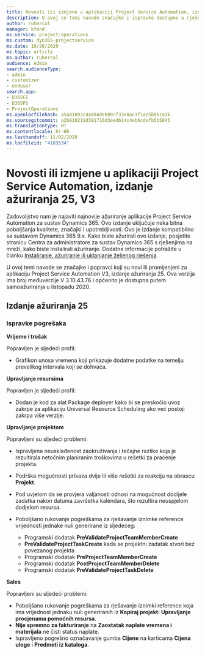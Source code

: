 ```yaml
---
title: Novosti ili izmjene u aplikaciji Project Service Automation, izdanje ažuriranja 25, V3
description: U ovoj se temi navode značajke i ispravke dostupne u rješenju Project Service Automation, izdanje ažuriranja 25, V3.
author: ruhercul
manager: kfend
ms.service: project-operations
ms.custom: dyn365-projectservice
ms.date: 10/26/2020
ms.topic: article
ms.author: ruhercul
audience: Admin
search.audienceType:
- admin
- customizer
- enduser
search.app:
- D365CE
- D365PS
- ProjectOperations
ms.openlocfilehash: a5a81893c4a804deb09cf33e0ac3f1a25b8bca36
ms.sourcegitcommit: a2b810219d381716d3eedb14c4eb6cdefb5b5845
ms.translationtype: HT
ms.contentlocale: hr-HR
ms.lasthandoff: 11/02/2020
ms.locfileid: "4183534"
---
```

# <a name="whats-new-or-changed-in-project-service-automation-update-release-25-v3"></a>Novosti ili izmjene u aplikaciji Project Service Automation, izdanje ažuriranja 25, V3

Zadovoljstvo nam je najaviti najnovije ažuriranje aplikacije Project Service Automation za sustav Dynamics 365. Ovo izdanje uključuje neka bitna poboljšanja kvalitete, značajki i upotrebljivosti. Ovo je izdanje kompatibilno sa sustavom Dynamics 365 9.x. Kako biste ažurirali ovo izdanje, posjetite stranicu Centra za administratore za sustav Dynamics 365 s rješenjima na mreži, kako biste instalirali ažuriranje. Dodatne informacije potražite u članku [Instaliranje, ažuriranje ili uklanjanje željenog rješenja](https://docs.microsoft.com/power-platform/admin/install-remove-preferred-solution).

U ovoj temi navode se značajke i popravci koji su novi ili promijenjeni za aplikaciju Project Service Automation V3, izdanje ažuriranja 25. Ova verzija ima broj međuverzije V 3.10.43.76 i općenito je dostupna putem samoažuriranja u listopadu 2020.

## <a name="update-release-25"></a>Izdanje ažuriranja 25

### <a name="bug-fixes"></a>Ispravke pogrešaka

**Vrijeme i trošak**

Popravljen je sljedeći profil:

- Grafikon unosa vremena koji prikazuje dodatne podatke na temelju prevelikog intervala koji se dohvaća.

**Upravljanje resursima**

Popravljen je sljedeći profil:

- Dodan je kod za alat Package deployer kako bi se preskočio uvoz zakrpe za aplikaciju Universal Resource Scheduling ako već postoji zakrpa više verzije.

**Upravljanje projektom**

Popravljeni su sljedeći problemi:

- Ispravljena neusklađenost zaokruživanja i tečajne razlike koja je rezultirala netočnim planiranim troškovima u rešetki za praćenje projekta.
- Podrška mogućnosti prikaza dvije ili više rešetki za reakciju na obrascu **Projekt**.
- Pod uvjetom da se provjera valjanosti odnosi na mogućnost dodijele zadatka nakon datuma završetka kalendara, što rezultira neuspjelom dodjelom resursa.
- Poboljšano rukovanje pogreškama za rješavanje iznimke reference vrijednosti jednake nuli generirane iz sljedećeg:

    - Programski dodatak **PreValidateProjectTeamMemberCreate**
    - **PreValidateProjectTaskCreate** kada se projektni zadatak stvori bez povezanog projekta
    - Programski dodatak **PreProjectTeamMemberCreate**
    - Programski dodatak **PostProjectTeamMemberDelete**
    - Programski dodatak **PreValidateProjectTaskDelete**

**Sales**

Popravljeni su sljedeći problemi:

- Poboljšano rukovanje pogreškama za rješavanje iznimki reference koja ima vrijednost jednaku nuli generiranih iz **Kopiraj projekt: Upravljanje procjenama pomoćnih resursa**.
- **Nije spremno za fakturiranje** na **Zaostatak naplate vremena i materijala** ne čisti status naplate.
- Ispravljeno pogrešno označavanje gumba **Cijene** na karticama **Cijena uloge** i **Predmeti iz kataloga**.
